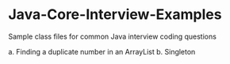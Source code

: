 # Java-Core-Interview-Examples
Sample class files for common Java interview coding questions

a. Finding a duplicate number in an ArrayList
b. Singleton
